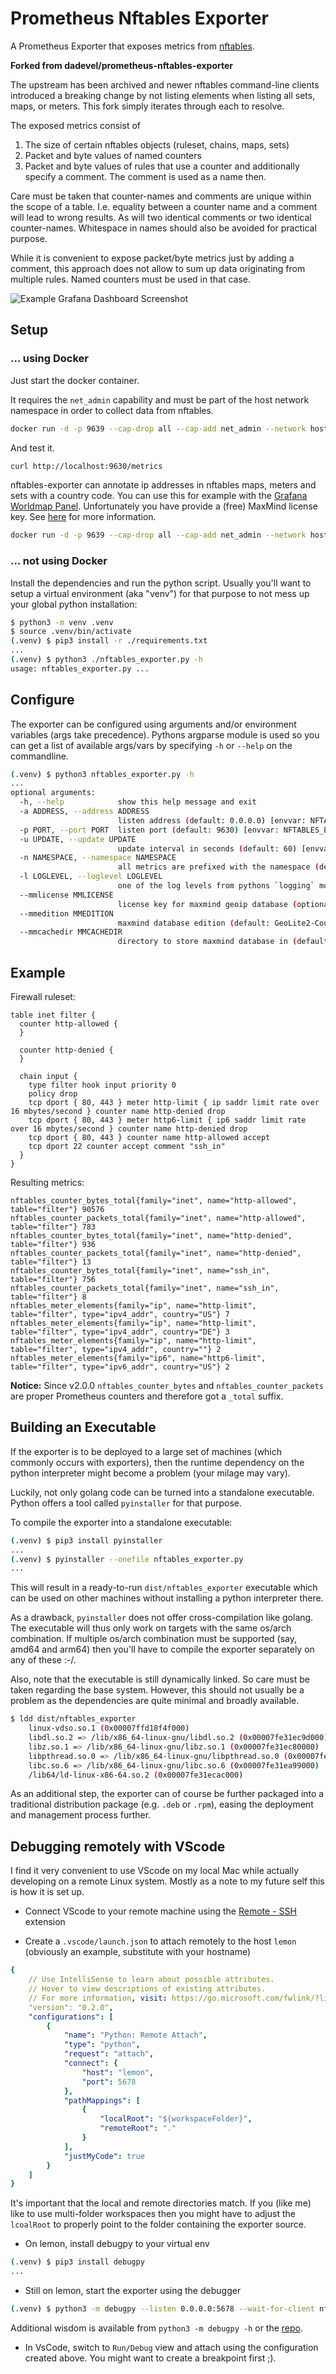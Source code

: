 # Prometheus Nftables Exporter

A Prometheus Exporter that exposes metrics from [nftables](https://nftables.org/projects/nftables/index.html).

**Forked from dadevel/prometheus-nftables-exporter**

The upstream has been archived and newer nftables command-line clients introduced a breaking change by not listing elements when listing all sets, maps, or meters. This fork simply iterates through each to resolve.


The exposed metrics consist of

1. The size of certain nftables objects (ruleset, chains, maps, sets)
2. Packet and byte values of named counters
3. Packet and byte values of rules that use a counter and additionally specify a comment. The comment is used as a name then.

Care must be taken that counter-names and comments are unique within the scope of a table. I.e. equality between a counter name and a comment will lead to wrong results. As will two identical comments or two identical counter-names. Whitespace in names should also be avoided for practical purpose.

While it is convenient to expose packet/byte metrics just by adding a comment, this approach does not allow to sum up data originating from multiple rules. Named counters must be used in that case.

![Example Grafana Dashboard Screenshot](./images/grafana.png)

## Setup

### ... using Docker

Just start the docker container.

It requires the `net_admin` capability and must be part of the host network namespace in order to collect data from nftables.

~~~ bash
docker run -d -p 9639 --cap-drop all --cap-add net_admin --network host ghcr.io/dadevel/nftables-exporter
~~~

And test it.

~~~ bash
curl http://localhost:9630/metrics
~~~

nftables-exporter can annotate ip addresses in nftables maps, meters and sets with a country code. You can use this for example with the [Grafana Worldmap Panel](https://github.com/grafana/worldmap-panel). Unfortunately you have provide a (free) MaxMind license key. See [here](https://dev.maxmind.com/geoip/geoip2/geolite2/) for more information.

~~~ bash
docker run -d -p 9639 --cap-drop all --cap-add net_admin --network host -e MAXMIND_LICENSE_KEY=INSERT_YOUR_KEY_HERE ghcr.io/dadevel/nftables-exporter
~~~

### ... not using Docker

Install the dependencies and run the python script. Usually you'll want to setup a virtual environment (aka "venv") for that purpose to not mess up your global python installation:

~~~ bash
$ python3 -m venv .venv
$ source .venv/bin/activate
(.venv) $ pip3 install -r ./requirements.txt
...
(.venv) $ python3 ./nftables_exporter.py -h
usage: nftables_exporter.py ...
~~~

## Configure

The exporter can be configured using arguments and/or environment variables (args take precedence). Pythons argparse module is used so you can get a list of available args/vars by specifying `-h` or `--help` on the commandline.

~~~ bash
(.venv) $ python3 nftables_exporter.py -h
...
optional arguments:
  -h, --help            show this help message and exit
  -a ADDRESS, --address ADDRESS
                        listen address (default: 0.0.0.0) [envvar: NFTABLES_EXPORTER_ADDRESS]
  -p PORT, --port PORT  listen port (default: 9630) [envvar: NFTABLES_EXPORTER_PORT]
  -u UPDATE, --update UPDATE
                        update interval in seconds (default: 60) [envvar: NFTABLES_EXPORTER_UPDATE_PERIOD]
  -n NAMESPACE, --namespace NAMESPACE
                        all metrics are prefixed with the namespace (default: nftables) [envvar: NFTABLES_EXPORTER_NAMESPACE]
  -l LOGLEVEL, --loglevel LOGLEVEL
                        one of the log levels from pythons `logging` module (default: info) [envvar: NFTABLES_EXPORTER_LOG_LEVEL]
  --mmlicense MMLICENSE
                        license key for maxmind geoip database (optional) (default: None) [envvar: MAXMIND_LICENSE_KEY]
  --mmedition MMEDITION
                        maxmind database edition (default: GeoLite2-Country) [envvar: MAXMIND_DATABASE_EDITION]
  --mmcachedir MMCACHEDIR
                        directory to store maxmind database in (default: ./data) [envvar: MAXMIND_CACHE_DIRECTORY]
~~~

## Example

Firewall ruleset:

~~~ nft
table inet filter {
  counter http-allowed {
  }

  counter http-denied {
  }

  chain input {
    type filter hook input priority 0
    policy drop
    tcp dport { 80, 443 } meter http-limit { ip saddr limit rate over 16 mbytes/second } counter name http-denied drop
    tcp dport { 80, 443 } meter http6-limit { ip6 saddr limit rate over 16 mbytes/second } counter name http-denied drop
    tcp dport { 80, 443 } counter name http-allowed accept
    tcp dport 22 counter accept comment "ssh_in"
  }
}
~~~

Resulting metrics:

~~~ prom
nftables_counter_bytes_total{family="inet", name="http-allowed", table="filter"} 90576
nftables_counter_packets_total{family="inet", name="http-allowed", table="filter"} 783
nftables_counter_bytes_total{family="inet", name="http-denied", table="filter"} 936
nftables_counter_packets_total{family="inet", name="http-denied", table="filter"} 13
nftables_counter_bytes_total{family="inet", name="ssh_in", table="filter"} 756
nftables_counter_packets_total{family="inet", name="ssh_in", table="filter"} 8
nftables_meter_elements{family="ip", name="http-limit", table="filter", type="ipv4_addr", country="US"} 7
nftables_meter_elements{family="ip", name="http-limit", table="filter", type="ipv4_addr", country="DE"} 3
nftables_meter_elements{family="ip", name="http-limit", table="filter", type="ipv4_addr", country=""} 2
nftables_meter_elements{family="ip6", name="http6-limit", table="filter", type="ipv6_addr", country="US"} 2
~~~

**Notice:** Since v2.0.0 `nftables_counter_bytes` and `nftables_counter_packets` are proper Prometheus counters and therefore got a `_total` suffix.

## Building an Executable

If the exporter is to be deployed to a large set of machines (which commonly occurs with exporters), then the runtime dependency on the python interpreter might become a problem (your milage may vary).

Luckily, not only golang code can be turned into a standalone executable. Python offers a tool called `pyinstaller` for that purpose.

To compile the exporter into a standalone executable:

~~~ bash
(.venv) $ pip3 install pyinstaller
...
(.venv) $ pyinstaller --onefile nftables_exporter.py
...
~~~

This will result in a ready-to-run `dist/nftables_exporter` executable which can be used on other machines without installing a python interpreter there.

As a drawback, `pyinstaller` does not offer cross-compilation like golang. The executable will thus only work on targets with the same os/arch combination. If multiple os/arch combination must be supported (say, amd64 and arm64) then you'll have to compile the exporter separately on any of these :-/.

Also, note that the executable is still dynamically linked. So care must be taken regarding the base system. However, this should not usually be a problem as the dependencies are quite minimal and broadly available.

~~~ bash
$ ldd dist/nftables_exporter
	linux-vdso.so.1 (0x00007ffd18f4f000)
	libdl.so.2 => /lib/x86_64-linux-gnu/libdl.so.2 (0x00007fe31ec9d000)
	libz.so.1 => /lib/x86_64-linux-gnu/libz.so.1 (0x00007fe31ec80000)
	libpthread.so.0 => /lib/x86_64-linux-gnu/libpthread.so.0 (0x00007fe31ec5e000)
	libc.so.6 => /lib/x86_64-linux-gnu/libc.so.6 (0x00007fe31ea99000)
	/lib64/ld-linux-x86-64.so.2 (0x00007fe31ecac000)
~~~

As an additional step, the exporter can of course be further packaged into a traditional distribution package (e.g. `.deb` or `.rpm`), easing the deployment and management process further.

## Debugging remotely with VScode

I find it very convenient to use VScode on my local Mac while actually developing on a remote Linux system. Mostly as a note to my future self this is how it is set up.

- Connect VScode to your remote machine using the [Remote - SSH](https://marketplace.visualstudio.com/items?itemName=ms-vscode-remote.remote-ssh)
 extension

- Create a `.vscode/launch.json` to attach remotely to the host `lemon` (obviously an example, substitute with your hostname)

~~~ yaml
{
    // Use IntelliSense to learn about possible attributes.
    // Hover to view descriptions of existing attributes.
    // For more information, visit: https://go.microsoft.com/fwlink/?linkid=830387
    "version": "0.2.0",
    "configurations": [
        {
            "name": "Python: Remote Attach",
            "type": "python",
            "request": "attach",
            "connect": {
                "host": "lemon",
                "port": 5678
            },
            "pathMappings": [
                {
                    "localRoot": "${workspaceFolder}",
                    "remoteRoot": "."
                }
            ],
            "justMyCode": true
        }
    ]
}
~~~

It's important that the local and remote directories match. If you (like me) like to use multi-folder workspaces then you might have to adjust the `lcoalRoot` to properly point to the folder containing the exporter source.

- On lemon, install debugpy to your virtual env

~~~ bash
(.venv) $ pip3 install debugpy
...
~~~


- Still on lemon, start the exporter using the debugger

~~~ bash
(.venv) $ python3 -m debugpy --listen 0.0.0.0:5678 --wait-for-client nftables_exporter.py
~~~

Additional wisdom is available from `python3 -m debugpy -h` or the [repo](https://github.com/microsoft/debugpy/).

- In VsCode, switch to `Run/Debug` view and attach using the configuration created above. You might want to create a breakpoint first ;).
